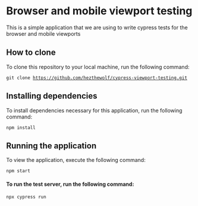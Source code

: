 # Browser and mobile viewport testing
This is a simple application that we are using to write cypress tests for the browser and mobile viewports

## How to clone
To clone this repository to your local machine, run the following command:

<code>git clone https://github.com/hezthewolf/cypress-viewport-testing.git</code>

## Installing dependencies
To install dependencies necessary for this application, run the following command:

<code>npm install</code>

## Running the application
To view the application, execute the following command:

<code>npm start</code>

#### To run the test server, run the following command:

<code>npx cypress run</code>
